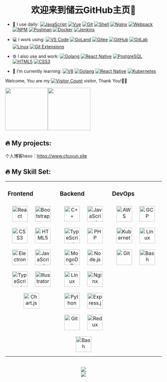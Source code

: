 <!-- ### 欢迎来到前端嚣张农民GitHub主页 👋 -->

<h1 align="center">欢迎来到储云GitHub主页👋</h1>

<!--
**HeyChuYun/HeyChuYun** is a ✨ _special_ ✨ repository because its `README.md` (this file) appears on your GitHub profile.

Here are some ideas to get you started:

- 🔭 I’m currently working on ...
- 🌱 I’m currently learning ...
- 👯 I’m looking to collaborate on ...
- 🤔 I’m looking for help with ...
- 💬 Ask me about ...
- 📫 How to reach me: ...
- 😄 Pronouns: ...
- ⚡ Fun fact: ...
-->
<!-- ![Anurag's GitHub stats](https://github-readme-stats.vercel.app/api?username=HeyChuYun&show_icons=true&theme=radical) -->
- 🚀 I use daily:
  [![JavaScript](https://img.shields.io/badge/JavaScript-000000?logo=JavaScript&logoColor=FFCA28)](https://HeyChuYun.github.io/HeyChuYunBlog/)
  [![Vue](https://img.shields.io/badge/Vue.js-35495E?logo=vue.js&logoColor=4FC08D)](https://HeyChuYun.github.io/HeyChuYunBlog/)
  [![Git](https://img.shields.io/badge/-Git-000000?logo=git&logoColor=FF7043)](https://HeyChuYun.github.io/HeyChuYunBlog/)
  [![Shell](https://img.shields.io/badge/-Shell-4EC422?logo=Shell&logoColor=FF7043)](https://HeyChuYun.github.io/HeyChuYunBlog/)
  [![Nginx](https://img.shields.io/badge/-Nginx-F6C915?logo=nginx&logoColor=029137)](https://HeyChuYun.github.io/HeyChuYunBlog/)
  [![Webpack](https://img.shields.io/badge/-webpack-2B3A42?logo=webpack&logoColor=75AFCC)](https://HeyChuYun.github.io/HeyChuYunBlog/)
  [![NPM](https://img.shields.io/badge/-NPM-2875E3?logo=npm&logoColor=029137)](https://HeyChuYun.github.io/HeyChuYunBlog/)
  [![Postman](https://img.shields.io/badge/-Postman-7A1FA2?logo=postman&logoColor=FC8019)](https://HeyChuYun.github.io/HeyChuYunBlog/)
  [![Docker](https://img.shields.io/badge/docker-20232A?logo=docker&logoColor=61DAFB)](https://HeyChuYun.github.io/HeyChuYunBlog/)
  [![Jenkins](https://img.shields.io/badge/-Jenkins-F6C915?logo=jenkins&logoColor=F16061)](https://HeyChuYun.github.io/HeyChuYunBlog/)

- 💻 I work using:
  [![VS Code](https://img.shields.io/badge/-VS%20Code-007ACC?style=plastic&logo=visual-studio-code)](https://HeyChuYun.github.io/HeyChuYunBlog/)
  [![GoLand](https://img.shields.io/badge/-GoLand-000?logo=goland&logoColor=00ACC1)](https://HeyChuYun.github.io/HeyChuYunBlog/)
  [![Gitee](https://img.shields.io/badge/-Gitee-A80025?logo=gitee&logoColor=F16061)](https://HeyChuYun.github.io/HeyChuYunBlog/)
  [![GitHub](https://img.shields.io/badge/-GitHub-181717?style=plastic&logo=github)](https://HeyChuYun.github.io/HeyChuYunBlog/)
  [![GitLab](https://img.shields.io/badge/-GitLab-FCA121?style=plastic&logo=gitlab)](https://HeyChuYun.github.io/HeyChuYunBlog/)
  [![Linux](https://img.shields.io/badge/-Linux-F16061?logo=linux&logoColor=000)](https://HeyChuYun.github.io/HeyChuYunBlog/)
  [![Git Extensions](https://img.shields.io/badge/-Git%20Extensions-green?logo=git%20extensions&logoColor=DE3929)](https://HeyChuYun.github.io/HeyChuYunBlog/)

- ⚙️ I also use and work:
  [![Golang](https://img.shields.io/badge/-Golang-02569B?logo=go&logoColor=00ACC1)](https://HeyChuYun.github.io/HeyChuYunBlog/)
  [![React Native](https://img.shields.io/badge/React_Native-20232A?logo=react&logoColor=61DAFB)](https://HeyChuYun.github.io/HeyChuYunBlog/)
  [![PostgreSQL](https://img.shields.io/badge/-PostgreSQL-336791?style=plastic&logo=postgresql)](https://HeyChuYun.github.io/HeyChuYunBlog/)
  [![HTML5](https://img.shields.io/badge/-HTML5-E34F26?style=plastic&logo=html5&logoColor=white)](https://HeyChuYun.github.io/HeyChuYunBlog/)
  [![CSS3](https://img.shields.io/badge/-CSS3-1572B6?style=plastic&logo=css3)](https://HeyChuYun.github.io/HeyChuYunBlog/)

- 🌱 I’m currently learning:
  [![V8](https://img.shields.io/badge/-V8-3DDC84?logo=v8&logoColor=4788F4)](https://HeyChuYun.github.io/HeyChuYunBlog/)
  [![Golang](https://img.shields.io/badge/-Golang-02569B?logo=go&logoColor=00ACC1)](https://HeyChuYun.github.io/HeyChuYunBlog/)
  [![React Native](https://img.shields.io/badge/React_Native-20232A?logo=react&logoColor=61DAFB)](https://HeyChuYun.github.io/HeyChuYunBlog/)
  [![Kubernetes](https://img.shields.io/badge/-Kubernetes-F5F5F5?logo=Kubernetes&logoColor=316CE6)](https://HeyChuYun.github.io/HeyChuYunBlog/)


Welcome, You are my [![Visitor Count](https://profile-counter.glitch.me/all-smile/count.svg)](https://HeyChuYun.github.io/HeyChuYunBlog/) visitor, Thank You!🎉🎉
<!--
<div align="center" > <img height="137px" src="https://github-readme-stats.vercel.app/api?username=HeyChuYun&hide_title=true&hide_border=true&show_icons=trueline_height=21&text_color=000&icon_color=000&bg_color=0,ea6161,ffc64d,fffc4d,52fa5a&theme=graywhite" /> </div>
-->

<span><img src="https://github-readme-stats.vercel.app/api/top-langs/?username=HeyChuYun&layout=compact" height="137px" /></span><span><img height="137px" src="https://github-readme-stats.vercel.app/api?username=HeyChuYun&hide_title=true&hide_border=true&show_icons=trueline_height=21&text_color=000&icon_color=000&bg_color=0,ea6161,ffc64d,fffc4d,52fa5a&theme=graywhite" /> </span>


🔥 My projects:
-----------------------
个人博客hexo：https://www.chuyun.site


🔥 My Skill Set:
-----------------------
<table><tr><td valign="top" width="33%">

### Frontend  
<div align="center">  
<a href="https://reactjs.org/" target="_blank"><img style="margin: 10px" src="https://profilinator.rishav.dev/skills-assets/react-original-wordmark.svg" alt="React" height="50" /></a>  
<a href="https://getbootstrap.com/docs/3.4/javascript/" target="_blank"><img style="margin: 10px" src="https://profilinator.rishav.dev/skills-assets/bootstrap-plain.svg" alt="Bootstrap" height="50" /></a>  
<a href="https://www.w3schools.com/css/" target="_blank"><img style="margin: 10px" src="https://profilinator.rishav.dev/skills-assets/css3-original-wordmark.svg" alt="CSS3" height="50" /></a>  
<a href="https://en.wikipedia.org/wiki/HTML5" target="_blank"><img style="margin: 10px" src="https://profilinator.rishav.dev/skills-assets/html5-original-wordmark.svg" alt="HTML5" height="50" /></a>  
<a href="https://www.electronjs.org/" target="_blank"><img style="margin: 10px" src="https://profilinator.rishav.dev/skills-assets/electron-original.svg" alt="Electron" height="50" /></a>  
<a href="https://www.javascript.com/" target="_blank"><img style="margin: 10px" src="https://profilinator.rishav.dev/skills-assets/javascript-original.svg" alt="JavaScript" height="50" /></a>  
<a href="https://www.typescriptlang.org/" target="_blank"><img style="margin: 10px" src="https://profilinator.rishav.dev/skills-assets/typescript-original.svg" alt="TypeScript" height="50" /></a>  
<a href="https://www.adobe.com/in/products/illustrator.html" target="_blank"><img style="margin: 10px" src="https://profilinator.rishav.dev/skills-assets/adobe_illustrator-icon.svg" alt="Illustrator" height="50" /></a>  
<a href="https://www.chartjs.org/" target="_blank"><img style="margin: 10px" src="https://profilinator.rishav.dev/skills-assets/logo-title.svg" alt="Chart.js" height="50" /></a>  
</div>

</td><td valign="top" width="33%">



### Backend  
<div align="center">  
<a href="https://www.cplusplus.com/" target="_blank"><img style="margin: 10px" src="https://profilinator.rishav.dev/skills-assets/cplusplus-original.svg" alt="C++" height="50" /></a>  
<a href="https://www.javascript.com/" target="_blank"><img style="margin: 10px" src="https://profilinator.rishav.dev/skills-assets/javascript-original.svg" alt="JavaScript" height="50" /></a>  
<a href="https://www.typescriptlang.org/" target="_blank"><img style="margin: 10px" src="https://profilinator.rishav.dev/skills-assets/typescript-original.svg" alt="TypeScript" height="50" /></a>  
<a href="https://www.php.net/" target="_blank"><img style="margin: 10px" src="https://profilinator.rishav.dev/skills-assets/php-original.svg" alt="PHP" height="50" /></a>  
<a href="https://www.mongodb.com/" target="_blank"><img style="margin: 10px" src="https://profilinator.rishav.dev/skills-assets/mongodb-original-wordmark.svg" alt="MongoDB" height="50" /></a>  
<a href="https://nodejs.org/" target="_blank"><img style="margin: 10px" src="https://profilinator.rishav.dev/skills-assets/nodejs-original-wordmark.svg" alt="Node.js" height="50" /></a>  
<a href="https://www.linux.org/" target="_blank"><img style="margin: 10px" src="https://profilinator.rishav.dev/skills-assets/linux-original.svg" alt="Linux" height="50" /></a>  
<a href="https://www.nginx.com/" target="_blank"><img style="margin: 10px" src="https://profilinator.rishav.dev/skills-assets/nginx-original.svg" alt="Nginx" height="50" /></a>  
<a href="https://www.python.org/" target="_blank"><img style="margin: 10px" src="https://profilinator.rishav.dev/skills-assets/python-original.svg" alt="Python" height="50" /></a>  
<a href="https://expressjs.com/" target="_blank"><img style="margin: 10px" src="https://profilinator.rishav.dev/skills-assets/express-original-wordmark.svg" alt="Express.js" height="50" /></a>  
<a href="https://github.com/" target="_blank"><img style="margin: 10px" src="https://profilinator.rishav.dev/skills-assets/git-scm-icon.svg" alt="Git" height="50" /></a>  
<a href="https://redux.js.org/" target="_blank"><img style="margin: 10px" src="https://profilinator.rishav.dev/skills-assets/redux-original.svg" alt="Redux" height="50" /></a>  
<a href="https://www.gnu.org/software/bash/" target="_blank"><img style="margin: 10px" src="https://profilinator.rishav.dev/skills-assets/gnu_bash-icon.svg" alt="Bash" height="50" /></a>  
</div>

</td><td valign="top" width="33%">



### DevOps  
<div align="center">  
<a href="https://aws.amazon.com/" target="_blank"><img style="margin: 10px" src="https://profilinator.rishav.dev/skills-assets/amazonwebservices-original-wordmark.svg" alt="AWS" height="50" /></a>  
<a href="https://cloud.google.com/" target="_blank"><img style="margin: 10px" src="https://profilinator.rishav.dev/skills-assets/google_cloud-icon.svg" alt="GCP" height="50" /></a>  
<a href="https://kubernetes.io/" target="_blank"><img style="margin: 10px" src="https://profilinator.rishav.dev/skills-assets/kubernetes-icon.svg" alt="Kubernetes" height="50" /></a>  
<a href="https://www.linux.org/" target="_blank"><img style="margin: 10px" src="https://profilinator.rishav.dev/skills-assets/linux-original.svg" alt="Linux" height="50" /></a>  
<a href="https://github.com/" target="_blank"><img style="margin: 10px" src="https://profilinator.rishav.dev/skills-assets/git-scm-icon.svg" alt="Git" height="50" /></a>  
<a href="https://www.gnu.org/software/bash/" target="_blank"><img style="margin: 10px" src="https://profilinator.rishav.dev/skills-assets/gnu_bash-icon.svg" alt="Bash" height="50" /></a>  
</div>

</td></tr></table>  

<br/>  


<div align="center"> <img src="https://github-readme-streak-stats.herokuapp.com/?user=HeyChuYun" /> </div>
<div align="center"> <img src="https://visitor-badge.glitch.me/badge?page_id=HeyChuYun" /> </div>
<!--
<div align="center">
  <a href="https://raw.githubusercontent.com/all-smile/nav/master/static/images/buymeacoffee.jpg" target="_blank" style="display: inline-block;">
    <img
        src="https://img.shields.io/badge/Donate-Buy%20Me%20A%20Coffee-orange.svg?style=flat-square"
        align="center"
    />
  </a>
</div>
-->
